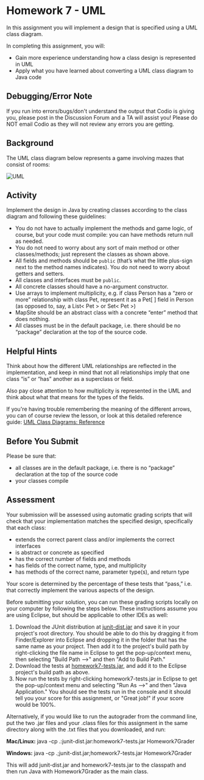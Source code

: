 # Homework 7 - UML

In this assignment you will implement a design that is specified using a UML class diagram.

In completing this assignment, you will:

- Gain more experience understanding how a class design is represented in UML
- Apply what you have learned about converting a UML class diagram to Java code

## Debugging/Error Note

If you run into errors/bugs/don't understand the output that Codio is giving you, please post in the Discussion Forum and a TA will assist you! Please do NOT email Codio as they will not review any errors you are getting.

## Background

The UML class diagram below represents a game involving mazes that consist of rooms:

![UML](https://studio.edx.org/asset-v1:PennX+SD2x+2T2017+type@asset+block@hw7_uml.jpg)

## Activity

Implement the design in Java by creating classes according to the class diagram and following these guidelines:

- You do not have to actually implement the methods and game logic, of course, but your code must compile: you can have methods return null as needed.
- You do not need to worry about any sort of main method or other classes/methods; just represent the classes as shown above.
- All fields and methods should be `public` (that’s what the little plus-sign next to the method names indicates). You do not need to worry about getters and setters.
- All classes and interfaces must be `public`.
- All concrete classes should have a no-argument constructor.
- Use arrays to implement multiplicity, e.g. if class Person has a “zero or more” relationship with class Pet, represent it as a Pet[ ] field in Person (as opposed to, say, a List< Pet > or Set< Pet >)
- MapSite should be an abstract class with a concrete “enter” method that does nothing.
- All classes must be in the default package, i.e. there should be no “package” declaration at the top of the source code.

## Helpful Hints

Think about how the different UML relationships are reflected in the implementation, and keep in mind that not all relationships imply that one class “is” or “has” another as a superclass or field.

Also pay close attention to how multiplicity is represented in the UML and think about what that means for the types of the fields.

If you're having trouble remembering the meaning of the different arrows, you can of course review the lesson, or look at this detailed reference guide: [UML Class Diagrams: Reference](https://msdn.microsoft.com/en-us/library/dd409437.aspx)

## Before You Submit

Please be sure that:

- all classes are in the default package, i.e. there is no “package” declaration at the top of the source code
- your classes compile

## Assessment

Your submission will be assessed using automatic grading scripts that will check that your implementation matches the specified design, specifically that each class:

- extends the correct parent class and/or implements the correct interfaces
- is abstract or concrete as specified
- has the correct number of fields and methods
- has fields of the correct name, type, and multiplicity
- has methods of the correct name, parameter type(s), and return type

Your score is determined by the percentage of these tests that “pass,” i.e. that correctly implement the various aspects of the design.

Before submitting your solution, you can run these grading scripts locally on your computer by following the steps below. These instructions assume you are using Eclipse, but should be applicable to other IDEs as well:

1. Download the JUnit distribution at [junit-dist.jar](https://courses.edx.org/assets/courseware/v1/2ed6e73287692ad54165a95ba8e5ac11/asset-v1:PennX+SD2x+2T2019+type@asset+block/junit-dist.jar) and save it in your project's root directory. You should be able to do this by dragging it from Finder/Explorer into Eclipse and dropping it in the folder that has the same name as your project. Then add it to the project's build path by right-clicking the file name in Eclipse to get the pop-up/context menu, then selecting "Build Path -->" and then "Add to Build Path."
2. Download the tests at [homework7-tests.jar](https://courses.edx.org/assets/courseware/v1/1688dfe80723c6be33d91e8a56bef157/asset-v1:PennX+SD2x+2T2019+type@asset+block/homework7-tests.jar), and add it to the Eclipse project's build path as above.
3. Now run the tests by right-clicking homework7-tests.jar in Eclipse to get the pop-up/context menu and selecting "Run As -->" and then "Java Application." You should see the tests run in the console and it should tell you your score for this assignment, or "Great job!" if your score would be 100%.

Alternatively, if you would like to run the autograder from the command line, put the two .jar files and your .class files for this assignment in the same directory along with the .txt files that you downloaded, and run:

**Mac/Linux:** java -cp .:junit-dist.jar:homework7-tests.jar Homework7Grader

**Windows:** java -cp .;junit-dist.jar;homework7-tests.jar Homework7Grader

This will add junit-dist.jar and homework7-tests.jar to the classpath and then run Java with Homework7Grader as the main class.

